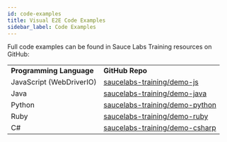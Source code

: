 ```yaml
---
id: code-examples
title: Visual E2E Code Examples
sidebar_label: Code Examples
---
```


Full code examples can be found in Sauce Labs Training resources on GitHub:

<table>
  <tr>
   <td><strong>Programming Language</strong>
   </td>
   <td><strong>GitHub Repo</strong>
   </td>
  </tr>
  <tr>
   <td>JavaScript (WebDriverIO)
   </td>
   <td><a href="https://github.com/saucelabs-training/demo-js/tree/master/visual-e2e/examples">saucelabs-training/demo-js</a>
   </td>
  </tr>
  <tr>
   <td>Java
   </td>
   <td><a href="https://github.com/saucelabs-training/demo-java/blob/master/selenium-junit4-examples/src/test/java/com/saucedemo/SimpleVisualE2ETest.java">saucelabs-training/demo-java</a>
   </td>
  </tr>
  <tr>
   <td>Python
   </td>
   <td><a href="https://github.com/saucelabs-training/demo-python/tree/master/visual-examples/webdriver-tests.py">saucelabs-training/demo-python</a>
   </td>
  </tr>
  <tr>
   <td>Ruby
   </td>
   <td><a href="https://github.com/saucelabs-training/demo-ruby/tree/master/sauce-features/visual/basic">saucelabs-training/demo-ruby</a>
   </td>
  </tr>
  <tr>
   <td>C#
   </td>
   <td><a href="https://github.com/saucelabs-training/demo-csharp/tree/master/SauceExamples/SeleniumNunit/Visual">saucelabs-training/demo-csharp</a>
   </td>
  </tr>
</table>
